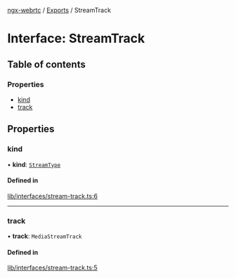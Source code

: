 [ngx-webrtc](https://github.com/lotterfriends/ngx-webrtc/tree/main/libs/ngx-webrtc/docs/README.md) / [Exports](https://github.com/lotterfriends/ngx-webrtc/tree/main/libs/ngx-webrtc/docs/modules.md) / StreamTrack

# Interface: StreamTrack

## Table of contents

### Properties

- [kind](https://github.com/lotterfriends/ngx-webrtc/tree/main/libs/ngx-webrtc/docs/interfaces/StreamTrack.md#kind)
- [track](https://github.com/lotterfriends/ngx-webrtc/tree/main/libs/ngx-webrtc/docs/interfaces/StreamTrack.md#track)

## Properties

### kind

• **kind**: [`StreamType`](https://github.com/lotterfriends/ngx-webrtc/tree/main/libs/ngx-webrtc/docs/enums/StreamType.md)

#### Defined in

[lib/interfaces/stream-track.ts:6](https://github.com/lotterfriends/video-chat/blob/c9c150f/libs/ngx-webrtc/src/lib/interfaces/stream-track.ts#L6)

___

### track

• **track**: `MediaStreamTrack`

#### Defined in

[lib/interfaces/stream-track.ts:5](https://github.com/lotterfriends/video-chat/blob/c9c150f/libs/ngx-webrtc/src/lib/interfaces/stream-track.ts#L5)
